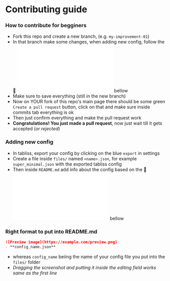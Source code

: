 # Contributing guide
### How to contribute for begginers
- Fork this repo and create a new branch, (e.g. `my-improvement-01`)
- In that branch make some changes, when adding new config, follow the 🔗 ![adding new config section](./CONTRIBUTE.md#adding-new-config) bellow
- Make sure to save everything (still in the new branch) 
- Now on YOUR fork of this repo's main page there should be some green `Create a pull request` button, click on that and make sure inside commits tab everything is ok
- Then just confirm everything and make the pull request work
- **Congratulations! You just made a pull request**, now just wait till it gets accepted (*or rejected*)

### Adding new config
- In tabliss, export your config by clicking on the blue `export` in settings
- Create a file inside `files/` named `<name>.json`, for example `super_minimal.json` with the exported tabliss config
- Then inside `README.md` add info about the config based on the 🔗 ![format section](./CONTRIBUTE.md#right-format-to-put-into-readmemd) bellow

### Right format to put into README.md
```md
![Preview image](https://example.com/preview.png)
- **config_name.json**
```
- whereas `config_name` beiing the name of your config file you put into the `files/` folder
- *Dragging the screenshot and putting it inside the editing field works same as the first line*

